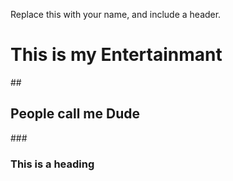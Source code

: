 Replace this with your name, and include a header.
# <h1> This is my Entertainmant </h1>
##<h2> People call me Dude </h2>
###<h3> This is a heading </h3>
